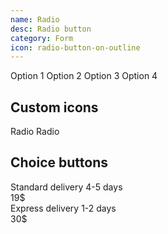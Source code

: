 ```yaml
---
name: Radio
desc: Radio button
category: Form
icon: radio-button-on-outline
---
```


<core-knobs  element="core-radio">
<core-radio name="example-1" value="1">Option 1</core-radio>
<core-radio name="example-1" value="2">Option 2</core-radio>
<core-radio name="example-1" value="3">Option 3</core-radio>
<core-radio name="example-1" value="4" disabled>Option 4</core-radio>
</core-knobs>

## Custom icons

<core-knobs hideTabs  element="core-radio">
<style>
  core-radio.animate [slot="indicator"] {
    opacity: 0;
    transform: rotate(-45deg);
    transition: transform 0.4s ease;
  }
  core-radio.animate[checked] [slot="indicator"] {
    opacity: 1;
    transform: rotate(0deg);
  }
</style>

<core-radio class="animate" name="example-3">
  Radio
  <i slot="indicator" class="gg-check"></i>
</core-radio>
<core-radio class="animate" name="example-3">
  Radio
  <i slot="indicator" class="gg-check"></i>
</core-radio>
</core-knobs>

## Choice buttons

<core-knobs hideTabs  element="core-radio">
<style>
  core-radio.choice {
    margin-bottom: var(--core-space-md);
    padding: 0 var(--core-space-md);
    height: var(--core-size-xl);
    border: 2px solid var(--core-color-ui-light);
  }
  core-radio.choice:hover {
    border-color: var(--core-color-ui);
  }
  core-radio.choice[checked] {
    border-color: var(--core-color-focus);
  }
</style>

<core-radio class="choice" name="example-4" full>
  <core-flex justify-content="between" align-items="center">
  <div>
    <core-text tag="div" look="h3">Standard delivery</core-text>
    <core-text tag="div" look="p">4-5 days</core-text>
  </div>
  <div>
    <core-text tag="h3">19$</core-text>
  </div>
  </core-flex>
</core-radio>
<core-radio class="choice" name="example-4" full>
  <core-flex justify-content="between" align-items="center">
  <div>
    <core-text tag="div" look="h3">Express delivery</core-text>
    <core-text tag="div" look="p">1-2 days</core-text>
  </div>
  <div>
    <core-text tag="h3">30$</core-text>
  </div>
  </core-flex>
</core-radio>

</core-knobs>
